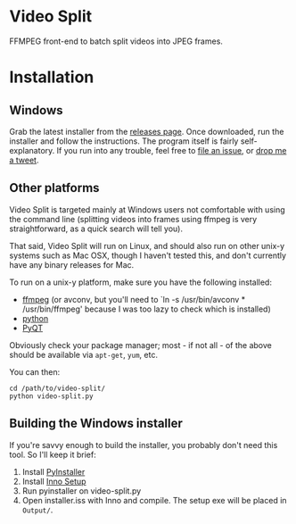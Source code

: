 Video Split
=============

FFMPEG front-end to batch split videos into JPEG frames.

# Installation
## Windows
Grab the latest installer from the [releases page](https://github.com/itsravenous/videosplitter/releases). Once downloaded, run the installer and follow the instructions. The program itself is fairly self-explanatory. If you run into any trouble, feel free to [file an issue](https://github.com/itsravenous/videosplitter/issues/new), or [drop me a tweet](https://twitter.com/itsravenous).

## Other platforms
Video Split is targeted mainly at Windows users not comfortable with using the command line (splitting videos into frames using ffmpeg is very straightforward, as a quick search will tell you).

That said, Video Split will run on Linux, and should also run on other unix-y systems such as Mac OSX, though I haven't tested this, and don't currently have any binary releases for Mac.

To run on a unix-y platform, make sure you have the following installed:

* [ffmpeg](http://ffmpeg.org) (or avconv, but you'll need to `ln -s /usr/bin/avconv * /usr/bin/ffmpeg' because I was too lazy to check which is installed)
* [python](http://python.org)
* [PyQT](http://www.riverbankcomputing.co.uk/software/pyqt/download)

Obviously check your package manager; most - if not all - of the above should be available via `apt-get`, `yum`, etc.

You can then:

```
cd /path/to/video-split/
python video-split.py
```

## Building the Windows installer
If you're savvy enough to build the installer, you probably don't need this tool. So I'll keep it brief:

1) Install [PyInstaller](http://pyinstaller.org)
2) Install [Inno Setup](http://www.jrsoftware.org/isdl.php)
3) Run pyinstaller on video-split.py
4) Open installer.iss with Inno and compile. The setup exe will be placed in `Output/`.
